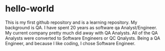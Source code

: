 # hello-world
This is my first github repository and is a learning repository.
My background is QA. I have spent 20 years as software qa Analyst/Engineer. My current company pretty much did away with QA Analysts. All of the QA Analysts were converted to Software Engineers or QC Qnalysts. Being a QA Engineer, and because I like coding, I chose Software Engineer.
